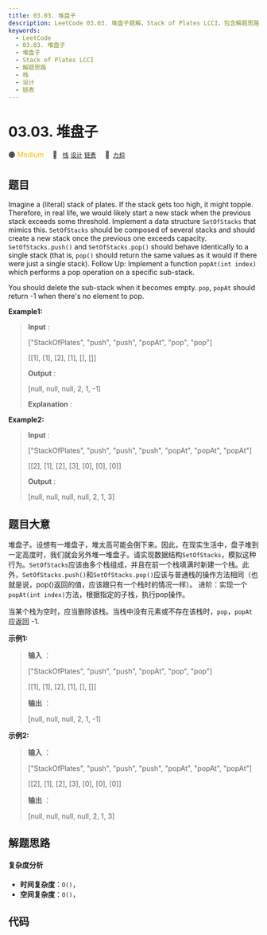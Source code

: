 ```yaml
---
title: 03.03. 堆盘子
description: LeetCode 03.03. 堆盘子题解，Stack of Plates LCCI，包含解题思路、复杂度分析以及完整的 JavaScript 代码实现。
keywords:
  - LeetCode
  - 03.03. 堆盘子
  - 堆盘子
  - Stack of Plates LCCI
  - 解题思路
  - 栈
  - 设计
  - 链表
---
```


# 03.03. 堆盘子

🟠 <font color=#ffb800>Medium</font>&emsp; 🔖&ensp; [`栈`](/tag/stack.md) [`设计`](/tag/design.md) [`链表`](/tag/linked-list.md)&emsp; 🔗&ensp;[`力扣`](https://leetcode.cn/problems/stack-of-plates-lcci)

## 题目

Imagine a (literal) stack of plates. If the stack gets too high, it might
topple. Therefore, in real life, we would likely start a new stack when the
previous stack exceeds some threshold. Implement a data structure
`SetOfStacks` that mimics this. `SetOfStacks` should be composed of several
stacks and should create a new stack once the previous one exceeds capacity.
`SetOfStacks.push()` and `SetOfStacks.pop()` should behave identically to a
single stack (that is, `pop()` should return the same values as it would if
there were just a single stack). Follow Up: Implement a function `popAt(int
index)` which performs a pop operation on a specific sub-stack.

You should delete the sub-stack when it becomes empty. `pop`, `popAt` should
return -1 when there's no element to pop.

**Example1:**

> 
> 
> 
> 
> 
> **Input** : 
> 
> ["StackOfPlates", "push", "push", "popAt", "pop", "pop"]
> 
> [[1], [1], [2], [1], [], []]
> 
> **Output** : 
> 
> [null, null, null, 2, 1, -1]
> 
> **Explanation** : 

**Example2:**

> 
> 
> 
> 
> 
> **Input** : 
> 
> ["StackOfPlates", "push", "push", "push", "popAt", "popAt", "popAt"]
> 
> [[2], [1], [2], [3], [0], [0], [0]]
> 
> **Output** : 
> 
> [null, null, null, null, 2, 1, 3]
> 
> 


## 题目大意

堆盘子。设想有一堆盘子，堆太高可能会倒下来。因此，在现实生活中，盘子堆到一定高度时，我们就会另外堆一堆盘子。请实现数据结构`SetOfStacks`，模拟这种行为。`SetOfStacks`应该由多个栈组成，并且在前一个栈填满时新建一个栈。此外，`SetOfStacks.push()`和`SetOfStacks.pop()`应该与普通栈的操作方法相同（也就是说，pop()返回的值，应该跟只有一个栈时的情况一样）。
进阶：实现一个`popAt(int index)`方法，根据指定的子栈，执行pop操作。

当某个栈为空时，应当删除该栈。当栈中没有元素或不存在该栈时，`pop`，`popAt` 应返回 -1.

**示例1:**

> 
> 
> 
> 
> 
> **输入** ：
> 
> ["StackOfPlates", "push", "push", "popAt", "pop", "pop"]
> 
> [[1], [1], [2], [1], [], []]
> 
> **输出** ：
> 
> [null, null, null, 2, 1, -1]
> 
> 

**示例2:**

> 
> 
> 
> 
> 
> **输入** ：
> 
> ["StackOfPlates", "push", "push", "push", "popAt", "popAt", "popAt"]
> 
> [[2], [1], [2], [3], [0], [0], [0]]
> 
> **输出** ：
> 
> [null, null, null, null, 2, 1, 3]
> 
> 


## 解题思路

#### 复杂度分析

- **时间复杂度**：`O()`，
- **空间复杂度**：`O()`，

## 代码

```javascript

```